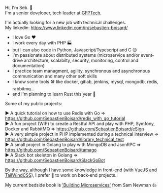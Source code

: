Hi, I'm Seb. :wave:  
I'm a senior developer, tech leader at [GFPTech](https://www.gfpfrance.com/). 

I'm actually looking for a new job with technical challenges.  
My linkedin: https://www.linkedin.com/in/sebastien-boisard/


  - I love Go :heart:  
  - I work every day with PHP :factory:   
  - but I can also code in Python, Javascript/Typescript and C :wink: 
  - I'm passionate about distributed systems (microservice and/or event-drive architecture, scalabilty, security, monitoring, control and documentation)  
  - I practice team managment, agility, synchronous and asynchronous communication and many other soft skills
  - I know some tools :hammer_and_wrench: like docker, gitlab, jenkins, mysql, mongodb, redis, rabbitmq... 
  - and I'm planning to learn Rust this year :rocket:


Some of my public projects:

:arrow_forward: A quick tutorial on how to use Redis with Go => https://github.com/SebastienBoisard/redis_with_go_tutorial   
:arrow_forward: A fun project (WIP) to create a Restful API and play with PHP, Symfony, Docker and RabbitMQ => https://github.com/SebastienBoisard/eSign   
:arrow_forward: A very simple project in PHP implemented during a technical interview => https://github.com/SebastienBoisard/library_technical_test  
:arrow_forward: A small project in Golang to play with MongoDB and JsonRPC => https://github.com/SebastienBoisard/tamago   
:arrow_forward: A Slack bot skeleton in Golang => https://github.com/SebastienBoisard/SlackGoBot  



By the way, although I have some knowledge in front-end (with [VueJS](https://vuejs.org/) and [TailWindCSS](https://tailwindcss.com/)), I prefer :pray: to work on back-end projects. 

My current bedside book is ['Building Microservices'](https://www.oreilly.com/library/view/building-microservices/9781491950340/) from Sam Newman :+1: 
